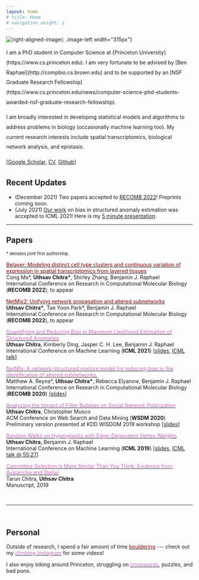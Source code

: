 ```yaml
---
layout: home
# title: Home
# navigation_weight: 1
---
```


<style type="text/css">
.image-left {
  display: block;
  margin-left: 20px;
  margin-right: auto;
  float: right;
}
.spaced-lines {line-height: 20pt;} 
</style>

![right-aligned-image](headshot5.png){: .image-left width="315px"}
<div markdown="1" class="spaced-lines">
I am a PhD student in Computer Science at [Princeton University](https://www.cs.princeton.edu). I am very fortunate to be advised by [Ben Raphael](http://compbio.cs.brown.edu) and to be supported by an [NSF Graduate Research Fellowship](https://www.cs.princeton.edu/news/computer-science-phd-students-awarded-nsf-graduate-research-fellowship).    

I am broadly interested in developing statistical models and algorithms to address problems in biology (occasionally machine learning too). My current research interests include spatial transcriptomics, biological network analysis, and epistasis.
     
[[Google Scholar](https://scholar.google.com/citations?user=JPKTNnMAAAAJ&hl=en&oi=ao), [CV](cv_website.pdf), [Github](https://github.com/uthsavc)]

<!-- Here is [my CV](chitra_cv_spring_2020.pdf) and [Google Scholar](https://scholar.google.com/citations?user=JPKTNnMAAAAJ&hl=en&oi=ao). -->
</div>
<!-- &nbsp; -->

## Recent Updates

- (December 2021) Two papers accepted to [RECOMB 2022](https://recomb2022.net/)! Preprints coming soon.
- (July 2021) [Our work](https://arxiv.org/abs/2007.07878) on bias in structured anomaly estimation was accepted to ICML 2021! Here is my [5 minute presentation](https://slideslive.com/38958812/quantifying-and-reducing-bias-in-maximum-likelihood-estimation-of-structured-anomalies?ref=speaker-17429-latest).

---    
<!-- &nbsp; -->

## Papers

<sup>\* denotes joint first authorship.</sup>     

[<span style="color:maroon">Belayer: Modeling distinct cell type clusters and continuous variation of expression in spatial transcriptomics from layered tissues</span>](https://uthsavc.github.io/)     
Cong Ma\*, **Uthsav Chitra\***, Shirley Zhang, Benjamin J. Raphael   
International Conference on Research in Computational Molecular Biology (**RECOMB 2022**), to appear 

[<span style="color:maroon">NetMix2: Unifying network propagation and altered subnetworks</span>](https://uthsavc.github.io/)     
**Uthsav Chitra\***, Tae Yoon Park\*, Benjamin J. Raphael   
International Conference on Research in Computational Molecular Biology (**RECOMB 2022**), to appear 

[<span style="color:#c869bf">Quantifying and Reducing Bias in Maximum Likelihood Estimation of Structured Anomalies</span>](https://arxiv.org/abs/2007.07878)     
**Uthsav Chitra**, Kimberly Ding, Jasper C. H. Lee, Benjamin J. Raphael  
International Conference on Machine Learning (**ICML 2021**) [[slides](ICML_2021_pres.pdf), [ICML talk](https://slideslive.com/38958812/quantifying-and-reducing-bias-in-maximum-likelihood-estimation-of-structured-anomalies?ref=speaker-17429-latest)]    

[<span style="color:#c869bf">NetMix: A network-structured mixture model for reducing bias in the identification of altered subnetworks.</span>](https://www.biorxiv.org/content/10.1101/2020.01.18.911438v1)    
Matthew A. Reyna\*, **Uthsav Chitra\***, Rebecca Elyanow, Benjamin J. Raphael   
International Conference on Research in Computational Molecular Biology (**RECOMB 2020**) [[slides](recomb2020_pres.pdf)]    

[<span style="color:#c869bf">Analyzing the Impact of Filter Bubbles on Social Network Polarization</span>](https://arxiv.org/abs/1906.08772)    
**Uthsav Chitra**, Christopher Musco    
ACM Conference on Web Search and Data Mining (**WSDM 2020**)    
Preliminary version presented at KDD WISDOM 2019 workshop [[slides](kdd_presentation.pdf)]    

[<span style="color:#c869bf">Random Walks on Hypergraphs with Edge-Dependent Vertex Weights</span>](https://arxiv.org/abs/1905.08287)          
**Uthsav Chitra**, Benjamin J. Raphael  
International Conference on Machine Learning (**ICML 2019**) [[slides](https://icml.cc/media/Slides/icml/2019/101(13-11-00)-13-12-15-5196-random_walks_on.pdf), [ICML talk @ 55:27](https://slideslive.com/38917909/optimization-and-graphical-models)]

[<span style="color:#c869bf">Committee Selection is More Similar Than You Think: Evidence from Avalanche and Stellar</span>](https://arxiv.org/abs/1904.09839)     
Tarun Chitra, **Uthsav Chitra**  
Manuscript, 2019

&nbsp;

---    
&nbsp;

## Personal

Outside of research, I spend a fair amount of time [<span style="color:maroon">bouldering</span>](bouldering_pic2.png) --- check out my [<span style="color:#c869bf">climbing Instagram</span>](http://instagram.com/uthsav_climbs/) for some videos! 

I also enjoy biking around Princeton, struggling on [<span style="color:#c869bf">crosswords</span>](https://downforacross.com/), puzzles, and bad puns.

<!-- ![left-aligned-image](bouldering_pic2.png){: .image-left width="500px"} -->

<!-- <div style="text-align: center"><img src="bouldering_pic2.png" width="450" /></div> -->

<!-- <div style="text-align: center"><sup>Me struggling on Buddha (V6) in the Gunks</sup></div> -->



<!-- <sup>(Site updated Sep 14, 2021.)</sup>    -->